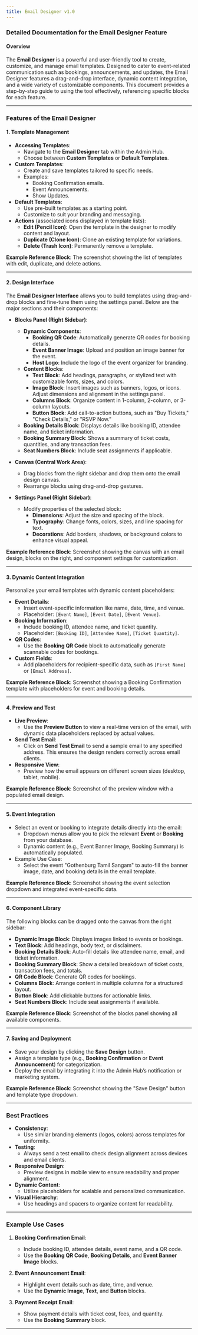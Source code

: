 ```yaml
---
title: Email Designer v1.0
---
```

### Detailed Documentation for the Email Designer Feature

#### Overview
The **Email Designer** is a powerful and user-friendly tool to create, customize, and manage email templates. Designed to cater to event-related communication such as bookings, announcements, and updates, the Email Designer features a drag-and-drop interface, dynamic content integration, and a wide variety of customizable components. This document provides a step-by-step guide to using the tool effectively, referencing specific blocks for each feature.


---

### Features of the Email Designer

#### 1. **Template Management**
   - **Accessing Templates**: 
     - Navigate to the **Email Designer** tab within the Admin Hub.
     - Choose between **Custom Templates** or **Default Templates**.
   - **Custom Templates**:
     - Create and save templates tailored to specific needs.
     - Examples: 
       - Booking Confirmation emails.
       - Event Announcements.
       - Show Updates.
   - **Default Templates**:
     - Use pre-built templates as a starting point.
     - Customize to suit your branding and messaging.
   - **Actions** (associated icons displayed in template lists):
     - **Edit (Pencil Icon)**: Open the template in the designer to modify content and layout.
     - **Duplicate (Clone Icon)**: Clone an existing template for variations.
     - **Delete (Trash Icon)**: Permanently remove a template.

   **Example Reference Block**: The screenshot showing the list of templates with edit, duplicate, and delete actions.

---

#### 2. **Design Interface**
The **Email Designer Interface** allows you to build templates using drag-and-drop blocks and fine-tune them using the settings panel. Below are the major sections and their components:

   - **Blocks Panel (Right Sidebar)**:
     - **Dynamic Components**:
       - **Booking QR Code**: Automatically generate QR codes for booking details.
       - **Event Banner Image**: Upload and position an image banner for the event.
       - **Host Logo**: Include the logo of the event organizer for branding.
     - **Content Blocks**:
       - **Text Block**: Add headings, paragraphs, or stylized text with customizable fonts, sizes, and colors.
       - **Image Block**: Insert images such as banners, logos, or icons. Adjust dimensions and alignment in the settings panel.
       - **Columns Block**: Organize content in 1-column, 2-column, or 3-column layouts.
       - **Button Block**: Add call-to-action buttons, such as "Buy Tickets," "Check Details," or "RSVP Now."
     - **Booking Details Block**: Displays details like booking ID, attendee name, and ticket information.
     - **Booking Summary Block**: Shows a summary of ticket costs, quantities, and any transaction fees.
     - **Seat Numbers Block**: Include seat assignments if applicable.

   - **Canvas (Central Work Area)**:
     - Drag blocks from the right sidebar and drop them onto the email design canvas.
     - Rearrange blocks using drag-and-drop gestures.

   - **Settings Panel (Right Sidebar)**:
     - Modify properties of the selected block:
       - **Dimensions**: Adjust the size and spacing of the block.
       - **Typography**: Change fonts, colors, sizes, and line spacing for text.
       - **Decorations**: Add borders, shadows, or background colors to enhance visual appeal.

   **Example Reference Block**: Screenshot showing the canvas with an email design, blocks on the right, and component settings for customization.

---

#### 3. **Dynamic Content Integration**
Personalize your email templates with dynamic content placeholders:
   - **Event Details**:
     - Insert event-specific information like name, date, time, and venue.
     - Placeholder: `[Event Name]`, `[Event Date]`, `[Event Venue]`.
   - **Booking Information**:
     - Include booking ID, attendee name, and ticket quantity.
     - Placeholder: `[Booking ID]`, `[Attendee Name]`, `[Ticket Quantity]`.
   - **QR Codes**:
     - Use the **Booking QR Code** block to automatically generate scannable codes for bookings.
   - **Custom Fields**:
     - Add placeholders for recipient-specific data, such as `[First Name]` or `[Email Address]`.

   **Example Reference Block**: Screenshot showing a Booking Confirmation template with placeholders for event and booking details.

---

#### 4. **Preview and Test**
   - **Live Preview**:
     - Use the **Preview Button** to view a real-time version of the email, with dynamic data placeholders replaced by actual values.
   - **Send Test Email**:
     - Click on **Send Test Email** to send a sample email to any specified address. This ensures the design renders correctly across email clients.
   - **Responsive View**:
     - Preview how the email appears on different screen sizes (desktop, tablet, mobile).

   **Example Reference Block**: Screenshot of the preview window with a populated email design.

---

#### 5. **Event Integration**
   - Select an event or booking to integrate details directly into the email:
     - Dropdown menus allow you to pick the relevant **Event** or **Booking** from your database.
     - Dynamic content (e.g., Event Banner Image, Booking Summary) is automatically populated.
   - Example Use Case:
     - Select the event "Gothenburg Tamil Sangam" to auto-fill the banner image, date, and booking details in the email template.

   **Example Reference Block**: Screenshot showing the event selection dropdown and integrated event-specific data.

---

#### 6. **Component Library**
The following blocks can be dragged onto the canvas from the right sidebar:
   - **Dynamic Image Block**: Displays images linked to events or bookings.
   - **Text Block**: Add headings, body text, or disclaimers.
   - **Booking Details Block**: Auto-fill details like attendee name, email, and ticket information.
   - **Booking Summary Block**: Show a detailed breakdown of ticket costs, transaction fees, and totals.
   - **QR Code Block**: Generate QR codes for bookings.
   - **Columns Block**: Arrange content in multiple columns for a structured layout.
   - **Button Block**: Add clickable buttons for actionable links.
   - **Seat Numbers Block**: Include seat assignments if available.

   **Example Reference Block**: Screenshot of the blocks panel showing all available components.

---

#### 7. **Saving and Deployment**
   - Save your design by clicking the **Save Design** button. 
   - Assign a template type (e.g., **Booking Confirmation** or **Event Announcement**) for categorization.
   - Deploy the email by integrating it into the Admin Hub’s notification or marketing system.

   **Example Reference Block**: Screenshot showing the "Save Design" button and template type dropdown.

---

### Best Practices
   - **Consistency**:
     - Use similar branding elements (logos, colors) across templates for uniformity.
   - **Testing**:
     - Always send a test email to check design alignment across devices and email clients.
   - **Responsive Design**:
     - Preview designs in mobile view to ensure readability and proper alignment.
   - **Dynamic Content**:
     - Utilize placeholders for scalable and personalized communication.
   - **Visual Hierarchy**:
     - Use headings and spacers to organize content for readability.

---

### Example Use Cases
1. **Booking Confirmation Email**:
   - Include booking ID, attendee details, event name, and a QR code.
   - Use the **Booking QR Code**, **Booking Details**, and **Event Banner Image** blocks.
   
2. **Event Announcement Email**:
   - Highlight event details such as date, time, and venue.
   - Use the **Dynamic Image**, **Text**, and **Button** blocks.

3. **Payment Receipt Email**:
   - Show payment details with ticket cost, fees, and quantity.
   - Use the **Booking Summary** block.

---
